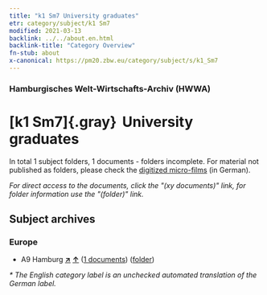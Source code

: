 ```yaml
---
title: "k1 Sm7 University graduates"
etr: category/subject/k1 Sm7
modified: 2021-03-13
backlink: ../../about.en.html
backlink-title: "Category Overview"
fn-stub: about
x-canonical: https://pm20.zbw.eu/category/subject/s/k1_Sm7
---
```


### Hamburgisches Welt-Wirtschafts-Archiv (HWWA)
# [k1 Sm7]{.gray}&#8201; University graduates&#160; 





In total 1 subject folders, 1 documents - folders incomplete.
For material not published as folders, please check the [digitized micro-films](/film/h1_sh.de.html) (in German).

_For direct access to the documents, click the "(xy documents)" link, for folder information use the "(folder)" link._

## Subject archives



### Europe

- A9 Hamburg [**&nearr;**](../../../geo/i/140905/about.en.html "Hamburg (all folders)") [**&uarr;**](../../../geo/about.en.html#A9 "Country category system") (<a href="https://pm20.zbw.eu/dfgview/sh/140905,163327" title="about: Hamburg : University graduates" target="_blank">1 documents</a>) ([folder](../../../../folder/sh/1409xx/140905/1633xx/163327/about.en.html))


_* The English category label is an unchecked automated translation of the German label._

